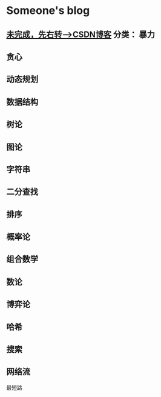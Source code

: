 # Someone's blog
[未完成，先右转——>CSDN博客](https://blog.csdn.net/qq_31567525)
分类：
暴力
---
贪心
---
动态规划
---
数据结构
---
树论
---
图论
---
字符串
---
二分查找
---
排序
---
概率论
---
组合数学
---
数论
---
博弈论
---
哈希
---
搜索
---
网络流
---
最短路
